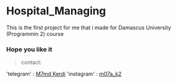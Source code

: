 # Hospital_Managing
This is the first project for me that i made for Damascus University (Programmin 2) course


### Hope you like it

> contact:

'telegram' : [M7md Kerdi](https://t.me/M0Ordy)
'instagram' : [m07a_k2](https://www.instagram.com/m07a_k2/)